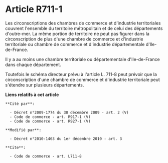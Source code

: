 # Article R711-1

Les circonscriptions des chambres de commerce et d'industrie territoriales couvrent l'ensemble du territoire métropolitain et
de celui des départements d'outre-mer. La même portion de territoire ne peut pas figurer dans la circonscription de plus
d'une chambre de commerce et d'industrie territoriale ou chambre de commerce et d'industrie départementale d'Ile-de-France. 

Il y a au moins une chambre territoriale ou départementale d'Ile-de-France dans chaque département. 

Toutefois le schéma directeur prévu à l'article L. 711-8 peut prévoir que la circonscription d'une chambre de commerce et
d'industrie territoriale peut s'étendre sur plusieurs départements.

**Liens relatifs à cet article**

	**Cité par**:

	  - Décret n°2009-1774 du 30 décembre 2009 - art. 2 (V)
	  - Code de commerce - art. R917-1 (V)
	  - Code de commerce - art. R927-1 (V)

	**Modifié par**:

	  - Décret n°2010-1463 du 1er décembre 2010 - art. 3

	**Cite**:

	  - Code de commerce - art. L711-8
